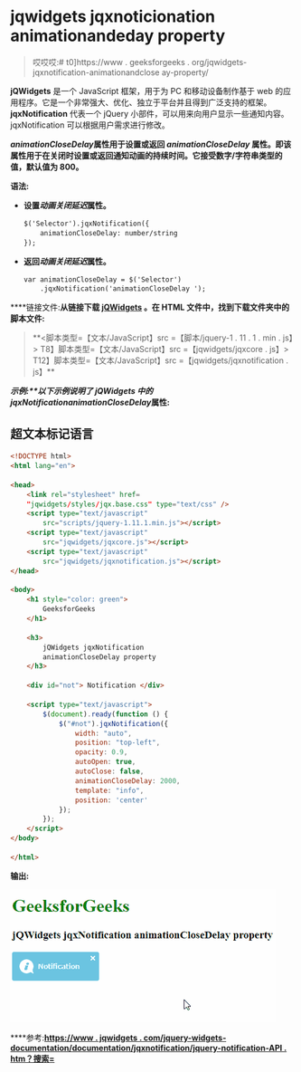 # jqwidgets jqxnoticionation animationandeday property

> 哎哎哎:# t0]https://www . geeksforgeeks . org/jqwidgets-jqxnotification-animationandclose ay-property/

**jQWidgets** 是一个 JavaScript 框架，用于为 PC 和移动设备制作基于 web 的应用程序。它是一个非常强大、优化、独立于平台并且得到广泛支持的框架。 **jqxNotification** 代表一个 jQuery 小部件，可以用来向用户显示一些通知内容。jqxNotification 可以根据用户需求进行修改。

***animationCloseDelay*****属性用于设置或返回 *animationCloseDelay* 属性。即该属性用于在关闭时设置或返回通知动画的持续时间。它接受数字/字符串类型的值，默认值为 800。**

****语法:****

*   **设置*动画关闭延迟*属性。**

    ```html
    $('Selector').jqxNotification({ 
        animationCloseDelay: number/string
    });
    ```

*   **返回*动画关闭延迟*属性。**

    ```html
    var animationCloseDelay = $('Selector')
        .jqxNotification('animationCloseDelay ');
    ```

****链接文件:**从链接下载 [jQWidgets](https://www.jqwidgets.com/download/Download) 。在 HTML 文件中，找到下载文件夹中的脚本文件:**

> <link rel="”stylesheet”" href="”jqwidgets/styles/jqx.base.css”" type="”text/css”"> **<脚本类型=【文本/JavaScript】src =【脚本/jquery-1 . 11 . 1 . min . js】></脚本>
> T8】脚本类型=【文本/JavaScript】src =【jqwidgets/jqxcore . js】></脚本>
> T12】脚本类型=【文本/JavaScript】src =【jqwidgets/jqxnotification . js】**

****示例:**以下示例说明了 jQWidgets 中的 jqxNotification*animationCloseDelay*属性:**

## **超文本标记语言**

```html
<!DOCTYPE html>
<html lang="en">

<head>
    <link rel="stylesheet" href=
    "jqwidgets/styles/jqx.base.css" type="text/css" />
    <script type="text/javascript" 
        src="scripts/jquery-1.11.1.min.js"></script>
    <script type="text/javascript" 
        src="jqwidgets/jqxcore.js"></script>
    <script type="text/javascript" 
        src="jqwidgets/jqxnotification.js"></script>
</head>

<body>
    <h1 style="color: green">
        GeeksforGeeks
    </h1>

    <h3>
        jQWidgets jqxNotification 
        animationCloseDelay property
    </h3>

    <div id="not"> Notification </div>

    <script type="text/javascript">
        $(document).ready(function () {
            $("#not").jqxNotification({
                width: "auto",
                position: "top-left",
                opacity: 0.9,
                autoOpen: true,
                autoClose: false,
                animationCloseDelay: 2000,
                template: "info",
                position: 'center'
            });
        });
    </script>
</body>

</html>
```

****输出:****

**![](img/b52113b283d0ca7e71f3cab82c968749.png)**

****参考:**[https://www . jqwidgets . com/jquery-widgets-documentation/documentation/jqxnotification/jquery-notification-API . htm？搜索=](https://www.jqwidgets.com/jquery-widgets-documentation/documentation/jqxnotification/jquery-notification-api.htm?search=)**